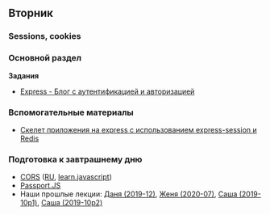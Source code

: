 ## Вторник


### Sessions, cookies

### Основной раздел

**Задания**

<!-- - [Express - Аутентификация](../../../../core-express-authentication-intro) -->

- [Express - Блог с аутентификацией и авторизацией](../../../../core-passport-blog-multiauthor)


### Вспомогательные материалы

- [Скелет приложения на express с использованием express-session и Redis](../../../../skeleton-express-session)

### Подготовка к завтрашнему дню

* [CORS](https://developer.mozilla.org/en-US/docs/Web/HTTP/CORS) ([RU](https://developer.mozilla.org/ru/docs/Web/HTTP/CORS), [learn.javascript](https://learn.javascript.ru/fetch-crossorigin))
* [Passport.JS](http://www.passportjs.org/docs/)
* Наши прошлые лекции: [Даня (2019-12)](https://youtu.be/_P9AfksZ04o), [Женя (2020-07)](https://www.youtube.com/watch?v=I3tJuxGvq-4&list=PL8NGcSL3ZP-8ZNwxAE8gkKSMEHyy6oD0P&index=7&t=0s), [Саша (2019-10p1)](https://youtu.be/7EXHJCGigt0), [Саша (2019-10p2)](https://youtu.be/yloA9NGIDkw)
